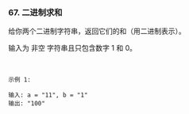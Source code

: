 ### 67. 二进制求和

给你两个二进制字符串，返回它们的和（用二进制表示）。

输入为 非空 字符串且只包含数字 1 和 0。

 
```
示例 1:

输入: a = "11", b = "1"
输出: "100"

```